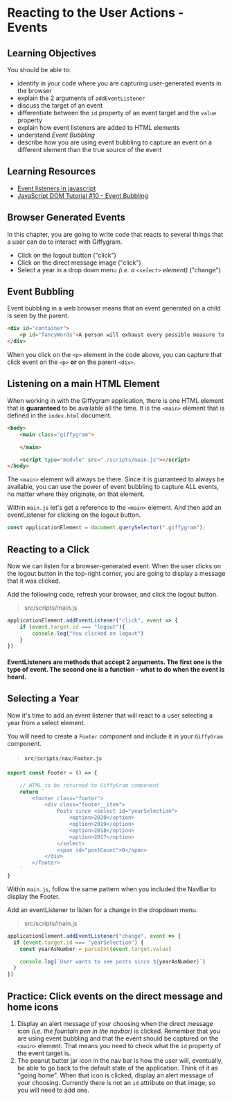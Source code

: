 # Reacting to the User Actions - Events

## Learning Objectives
You should be able to:
* identify in your code where you are capturing user-generated events in the browser
* explain the 2 arguments of `addEventListener`
* discuss the target of an event
* differentiate between the `id` property of an event target and the `value` property
* explain how event listeners are added to HTML elements
* understand _Event Bubbling_
* describe how you are using event bubbling to capture an event on a different element than the true source of the event

## Learning Resources

* [Event listeners in javascript](https://www.youtube.com/watch?v=QedZL8kXX6Y)
* [JavaScript DOM Tutorial #10 - Event Bubbling](https://www.youtube.com/watch?v=SqQZ8SttQsI)

## Browser Generated Events

In this chapter, you are going to write code that reacts to several things that a user can do to interact with Giffygram.

* Click on the logout button ("click")
* Click on the direct message image ("click")
* Select a year in a drop down menu _(i.e. a `<select>` element)_ ("change")


## Event Bubbling

Event bubbling in a web browser means that an event generated on a child is seen by the parent.

```html
<div id="container">
    <p id="fancyWords">A person will exhaust every possible measure to avoid the actual work of thinking.</p>
</div>
```

When you click on the `<p>` element in the code above, you can capture that click event on the `<p>` **or** on the parent `<div>`.


## Listening on a main HTML Element
When working in with the Giffygram application, there is  one HTML element that is **guaranteed** to be available all the time. It is the `<main>` element that is defined in the `index.html` document.

```html
<body>
    <main class="giffygram">

    </main>

    <script type="module" src="./scripts/main.js"></script>
</body>
```

The `<main>` element will always be there. Since it is guaranteed to always be available, you can use the power of event bubbling to capture ALL events, no matter where they originate, on that element.

Within `main.js` let's get a reference to the `<main>` element. And then add an eventListener for clicking on the logout button.

```js
const applicationElement = document.querySelector(".giffygram");


```

## Reacting to a Click

Now we can listen for a browser-generated event. When the user clicks on the logout button in the top-right corner, you are going to display a message that it was clicked.


Add the following code, refresh your browser, and click the logout button.

> src/scripts/main.js

```js
applicationElement.addEventListener("click", event => {
	if (event.target.id === "logout"){
		console.log("You clicked on logout")
	}
})
```

#### EventListeners are methods that accept 2 arguments. The first one is the type of event. The second one is a function - what to do when the event is heard.



## Selecting a Year

Now it's time to add an event listener that will react to a user selecting a year from a select element.

You will need to create a `Footer` component and include it in your `GiffyGram` component.


> #### `src/scripts/nav/Footer.js`

```js
export const Footer = () => {

    // HTML to be returned to GiffyGram component
    return `
        <footer class="footer">
            <div class="footer__item">
                Posts since <select id="yearSelection">
                    <option>2020</option>
                    <option>2019</option>
                    <option>2018</option>
                    <option>2017</option>
                </select>
                <span id="postCount">0</span>
            </div>
        </footer>
    `
}
```
Within `main.js`, follow the same pattern when you included the NavBar to display the Footer.

Add an eventListener to listen for a change in the dropdown menu.

> src/scripts/main.js
```js
applicationElement.addEventListener("change", event => {
  if (event.target.id === "yearSelection") {
    const yearAsNumber = parseInt(event.target.value)

    console.log(`User wants to see posts since ${yearAsNumber}`)
  }
})
```

## Practice: Click events on the direct message and home icons

1. Display an alert message of your choosing when the direct message icon _(i.e. the fountain pen in the navbar)_ is clicked. Remember that you are using event bubbling and that the event should be captured on the `<main>` element. That means you need to check what the `id` property of the event target is.
1. The peanut butter jar icon in the nav bar is how the user will, eventually, be able to go back to the default state of the application. Think of it as "going home". When that icon is clicked, display an alert message of your choosing. Currently there is not an `id` attribute on that image, so you will need to add one.
